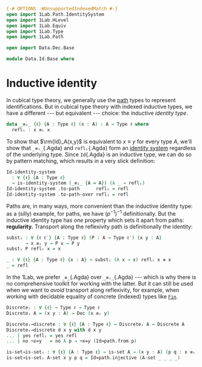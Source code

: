 ```agda
{-# OPTIONS -WUnsupportedIndexedMatch #-}
open import 1Lab.Path.IdentitySystem
open import 1Lab.HLevel
open import 1Lab.Equiv
open import 1Lab.Type
open import 1Lab.Path

open import Data.Dec.Base

module Data.Id.Base where
```

# Inductive identity

In cubical type theory, we generally use the [path] types to represent
identifications. But in cubical type theory with indexed inductive
types, we have a different --- but equivalent --- choice: the inductive
_identity type_.

[path]: 1Lab.Path.html

```agda
data _≡ᵢ_ {ℓ} {A : Type ℓ} (x : A) : A → Type ℓ where
  reflᵢ : x ≡ᵢ x
```

To show that $\rm{Id}_A(x,y)$ is equivalent to $x \equiv y$ for every
type $A$, we'll show that `_≡ᵢ_`{.Agda} and `reflᵢ`{.Agda} form an
[identity system] regardless of the underlying type. Since `Id`{.Agda}
is an inductive type, we can do so by pattern matching, which results in
a very slick definition:

[identity system]: 1Lab.Path.IdentitySystem.html

```agda
Id-identity-system
  : ∀ {ℓ} {A : Type ℓ}
  → is-identity-system (_≡ᵢ_ {A = A}) (λ _ → reflᵢ)
Id-identity-system .to-path      reflᵢ = refl
Id-identity-system .to-path-over reflᵢ = refl
```

Paths are, in many ways, more convenient than the inductive identity
type: as a (silly) example, for paths, we have $(p^{-1})^{-1}$
definitionally. But the inductive identity type has _one_ property which
sets it apart from paths: **regularity.** Transport along the
reflexivity path is definitionally the identity:

```agda
substᵢ : ∀ {ℓ ℓ′} {A : Type ℓ} (P : A → Type ℓ′) {x y : A}
       → x ≡ᵢ y → P x → P y
substᵢ P reflᵢ x = x

_ : ∀ {ℓ} {A : Type ℓ} {x : A} → substᵢ (λ x → x) reflᵢ x ≡ x
_ = refl
```

<!--
```agda
_ = _≡_
module Id≃path {ℓ} {A : Type ℓ} {x y : A} =
  Equiv (identity-system-gives-path
    (Id-identity-system {ℓ = ℓ} {A = A}) {a = x} {b = y})
```
-->

In the 1Lab, we prefer `_≡_`{.Agda} over `_≡ᵢ_`{.Agda} --- which is why
there is no comprehensive toolkit for working with the latter. But it
can still be used when we want to _avoid_ transport along reflexivity,
for example, when working with decidable equality of concrete (indexed)
types like [`Fin`].

[`Fin`]: Data.Fin.Base.html

```agda
Discreteᵢ : ∀ {ℓ} → Type ℓ → Type ℓ
Discreteᵢ A = (x y : A) → Dec (x ≡ᵢ y)

Discreteᵢ→discrete : ∀ {ℓ} {A : Type ℓ} → Discreteᵢ A → Discrete A
Discreteᵢ→discrete d x y with d x y
... | yes reflᵢ = yes refl
... | no ¬x=y   = no λ p → ¬x=y (Id≃path.from p)

is-set→is-setᵢ : ∀ {ℓ} {A : Type ℓ} → is-set A → (x y : A) (p q : x ≡ᵢ y) → p ≡ q
is-set→is-setᵢ A-set x y p q = Id≃path.injective (A-set _ _ _ _)
```
